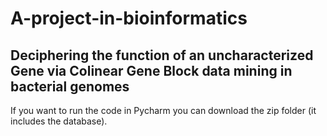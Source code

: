 # A-project-in-bioinformatics

## Deciphering the function of an uncharacterized Gene via Colinear Gene Block data mining in bacterial genomes 
If you want to run the code in Pycharm you can download the zip folder (it includes the database).
